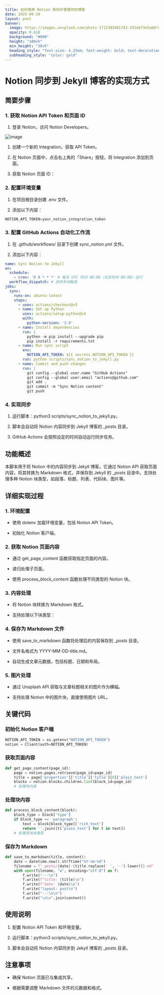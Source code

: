 ```yaml
---
title: 如何使用 Notion 来同步管理你的博客
date: 2025-09-29
layout: post
banner:
  image: https://images.unsplash.com/photo-1712303401743-193def3e5ab8?crop=entropy&cs=tinysrgb&fit=max&fm=jpg&ixid=M3w2OTIwMzJ8MHwxfHJhbmRvbXx8fHx8fHx8fDE3NTkxNjI4ODd8&ixlib=rb-4.1.0&q=80&w=1080
  opacity: 0.618
  background: "#000"
  height: "100vh"
  min_height: "38vh"
  heading_style: "font-size: 4.25em; font-weight: bold; text-decoration: underline"
  subheading_style: "color: gold"
---
```


# Notion 同步到 Jekyll 博客的实现方式

## 简要步骤

### 1. 获取 Notion API Token 和页面 ID

1. 登录 Notion，访问 Notion Developers。

![image](https://prod-files-secure.s3.us-west-2.amazonaws.com/a7a0cc5a-89b9-4cda-8686-1fba0ca52f40/d19c1afe-dea5-4312-9333-786b0ba83054/image.png?X-Amz-Algorithm=AWS4-HMAC-SHA256&X-Amz-Content-Sha256=UNSIGNED-PAYLOAD&X-Amz-Credential=ASIAZI2LB46647SHZ4KD%2F20250929%2Fus-west-2%2Fs3%2Faws4_request&X-Amz-Date=20250929T162126Z&X-Amz-Expires=3600&X-Amz-Security-Token=IQoJb3JpZ2luX2VjEFAaCXVzLXdlc3QtMiJGMEQCICz1jl5RDBeECCW5Ix%2FwPoKKiiEfhiG3m0hRZTBbk0RsAiAzH7hWeq9LkiPYtf6qoZsnJtw%2B%2FzvCnLMP5lVZBbBlhyqIBAjZ%2F%2F%2F%2F%2F%2F%2F%2F%2F%2F8BEAAaDDYzNzQyMzE4MzgwNSIMV0BF5gkRV3X66axxKtwDHhH%2BKxOLn%2BgWe6%2Fr9N405ZUg5O5Lnmdc79QcEWzZzSA%2BjLuXEQhbLUkQwfmLy%2FTi0TumQQSGkGIv59yiF7%2B7eQudxuY1wa50%2BTYqYQWug%2BbYeOiOAnA8R8zrcJ9GRTuB0RlqJW2UwGqs6xYbOyN1BEE0uSCoTusQUawJYVjcxtUydV4OG6g0Gext%2BlK1vtZLE5p4SdaVegCtXNdQrBYap%2B1C7NEDjajgyrRDCfKZ2GEc07J6KvIzcMdW%2FpanCid82%2Bebq20UF%2BWK9fsmAtLopV9pUPkdBc4b7ErAW8daw50RkSaR%2B9FyVB2keJyO18TGTXedmOdDPBaufKODutVKR4gqlUrW%2BT5oi18btLErgE%2FVRwXBtYGlHhdt7HCFNI3QdYuPIGXVDDEMZxeslRjzulekW%2B9Q2%2F8JfJQ45SvYQEtwlv5%2BHrcg9ZKp%2FjhVwYbPHfW6bJfVuopCa8YRfv6%2BbzTDlyolBeFO6ZfEKUw8zubYnBY4TuGXTfcyNCkYlJ3PyduUIJsjNO%2FKr6rLY3VJZ7qYnjizO7v5EcZrSK6wrj9OOLGVM7cvSTJS%2Fj8jnryiy096IjcHdvcOHaDJGZFSFK5vPvpmRsY82FY3PmET9Kh7YlPGiw3Vcyk3lk4wu8rqxgY6pgHuOsNf5fUYyAZr9oeiwZv4aSvDu4Bxc%2FbRKE6EERQibRRoNW2uz%2FugK%2B6BRoqTday2X%2Fi0KdTP3lhFaEnbuQ9AWPrQAUZQ4GS1FSET5tb5NVPwTNPvJKvx%2BdOaOcZE%2FOTOyOmNQ2%2BiaWYngQnf7Q7YM3Q2g9u2nD1UZDFIQRnbvem4aPh4pXQUO2dzipJ5OVn1NDxD3LyiBGU3DOa2HVpeb5u4jb1n&X-Amz-Signature=c2f8025b34ec7a7fe593be143055a4f19b841cef2b9b124b340ff5df09c08815&X-Amz-SignedHeaders=host&x-amz-checksum-mode=ENABLED&x-id=GetObject)

1. 创建一个新的 Integration，获取 API Token。

1. 在 Notion 页面中，点击右上角的「Share」按钮，将 Integration 添加到页面。

1. 获取 Notion 页面 ID：


### 2. 配置环境变量

1. 在项目根目录创建 .env 文件。

1. 添加以下内容：

```javascript
NOTION_API_TOKEN=your_notion_integration_token
```

### 3. 配置 GitHub Actions 自动化工作流

1. 在 .github/workflows/ 目录下创建 sync_notion.yml 文件。

1. 添加以下内容：

```yaml
name: Sync Notion to Jekyll
on:
  schedule:
    - cron: '0 0 * * *' # 每天 UTC 时间 00:00（北京时间 08:00）运行
  workflow_dispatch: # 支持手动触发
jobs:
  sync:
    runs-on: ubuntu-latest
    steps:
      - uses: actions/checkout@v3
      - name: Set up Python
        uses: actions/setup-python@v4
        with:
          python-version: '3.9'
      - name: Install dependencies
        run: |
          python -m pip install --upgrade pip
          pip install -r requirements.txt
      - name: Run sync script
        env:
          NOTION_API_TOKEN: ${{ secrets.NOTION_API_TOKEN }}
        run: python scripts/sync_notion_to_jekyll.py
      - name: Commit and push changes
        run: |
          git config --global user.name "GitHub Actions"
          git config --global user.email "actions@github.com"
          git add .
          git commit -m "Sync Notion content"
          git push
```

### 4. 实现同步

1. 运行脚本：python3 scripts/sync_notion_to_jekyll.py。

1. 脚本会自动将 Notion 内容同步到 Jekyll 博客的 _posts 目录。

1. GitHub Actions 会按照设定的时间自动运行同步任务。

## 功能概述

本脚本用于将 Notion 中的内容同步到 Jekyll 博客。它通过 Notion API 获取页面内容，将其转换为 Markdown 格式，并保存到 Jekyll 的 _posts 目录中。支持处理多种 Notion 块类型，如段落、标题、列表、代码块、图片等。

## 详细实现过程

### 1. 环境配置

- 使用 dotenv 加载环境变量，包括 Notion API Token。

- 初始化 Notion 客户端。

### 2. 获取 Notion 页面内容

- 通过 get_page_content 函数获取指定页面的内容。

- 递归处理子页面。

- 使用 process_block_content 函数处理不同类型的 Notion 块。

### 3. 内容处理

- 将 Notion 块转换为 Markdown 格式。

- 支持处理以下块类型：


### 4. 保存为 Markdown 文件

- 使用 save_to_markdown 函数将处理后的内容保存到 _posts 目录。

- 文件名格式为 YYYY-MM-DD-title.md。

- 自动生成文章元数据，包括标题、日期和布局。

### 5. 图片处理

- 通过 Unsplash API 获取与文章标题相关的图片作为横幅。

- 支持处理 Notion 中的图片块，直接使用图片 URL。

## 关键代码

### 初始化 Notion 客户端

```python
NOTION_API_TOKEN = os.getenv("NOTION_API_TOKEN")
notion = Client(auth=NOTION_API_TOKEN)
```

### 获取页面内容

```python
def get_page_content(page_id):
    page = notion.pages.retrieve(page_id=page_id)
    title = page['properties']['title']['title'][0]['plain_text']
    blocks = notion.blocks.children.list(block_id=page_id)
    # 处理块内容
```

### 处理块内容

```python
def process_block_content(block):
    block_type = block['type']
    if block_type == 'paragraph':
        text = block[block_type]['rich_text']
        return ''.join([t['plain_text'] for t in text])
    # 处理其他块类型
```

### 保存为 Markdown

```python
def save_to_markdown(title, content):
    date = datetime.now().strftime("%Y-%m-%d")
    filename = f"_posts/{date}-{title.replace(' ', '-').lower()}.md"
    with open(filename, "w", encoding="utf-8") as f:
        f.write("---\n")
        f.write(f"title: {title}\n")
        f.write(f"date: {date}\n")
        f.write("layout: post\n")
        f.write("---\n\n")
        f.write("\n\n".join(content))
```

## 使用说明

1. 配置 Notion API Token 和环境变量。

1. 运行脚本：python3 scripts/sync_notion_to_jekyll.py。

1. 脚本会自动将 Notion 内容同步到 Jekyll 博客的 _posts 目录。

## 注意事项

- 确保 Notion 页面已与集成共享。

- 根据需要调整 Markdown 文件的元数据和格式。
